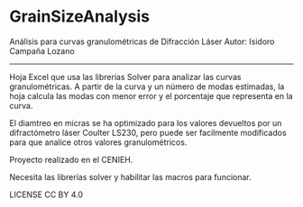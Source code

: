 # GrainSizeAnalysis
Análisis para curvas granulométricas de Difracción Láser
Autor: Isidoro Campaña Lozano

----------------------------------------
Hoja Excel que usa las librerías Solver para analizar las curvas granulométricas.
A partir de la curva y un número de modas estimadas, la hoja calcula las modas
con menor error y el porcentaje que representa en la curva.

El diamtreo en micras se ha optimizado para los valores devueltos por un difractómetro
láser Coulter LS230, pero puede ser facilmente modificados para que analice otros valores
granulométricos.

Proyecto realizado en el CENIEH.

Necesita las librerías solver y habilitar las macros para funcionar.

LICENSE CC BY 4.0
